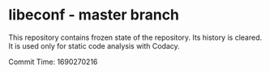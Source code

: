 # libeconf - master branch

This repository contains frozen state of the repository.
Its history is cleared. It is used only for static code
analysis with Codacy.

Commit Time: 1690270216